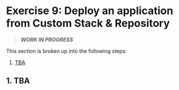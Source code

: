 # Exercise 9: Deploy an application from Custom Stack & Repository

> ***WORK IN PROGRESS***

This section is broken up into the following steps:

1. [TBA](#1-TBA)

## 1. TBA
